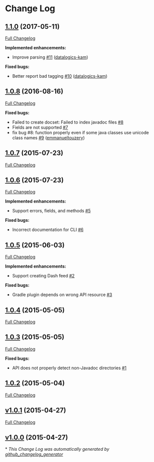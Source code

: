 # Change Log

## [1.1.0](https://github.com/iamthechad/javadoc2dash/tree/1.1.0) (2017-05-11)
[Full Changelog](https://github.com/iamthechad/javadoc2dash/compare/1.0.8...1.1.0)

**Implemented enhancements:**

- Improve parsing [\#11](https://github.com/iamthechad/javadoc2dash/pull/11) ([datalogics-kam](https://github.com/datalogics-kam))

**Fixed bugs:**

- Better report bad tagging [\#10](https://github.com/iamthechad/javadoc2dash/pull/10) ([datalogics-kam](https://github.com/datalogics-kam))

## [1.0.8](https://github.com/iamthechad/javadoc2dash/tree/1.0.8) (2016-08-16)
[Full Changelog](https://github.com/iamthechad/javadoc2dash/compare/1.0.7...1.0.8)

**Fixed bugs:**

- Failed to create docset: Failed to index javadoc files [\#8](https://github.com/iamthechad/javadoc2dash/issues/8)
- Fields are not supported [\#7](https://github.com/iamthechad/javadoc2dash/issues/7)
- fix bug \#8: function properly even if some java classes use unicode class names [\#9](https://github.com/iamthechad/javadoc2dash/pull/9) ([emmanueltouzery](https://github.com/emmanueltouzery))

## [1.0.7](https://github.com/iamthechad/javadoc2dash/tree/1.0.7) (2015-07-23)
[Full Changelog](https://github.com/iamthechad/javadoc2dash/compare/1.0.6...1.0.7)

## [1.0.6](https://github.com/iamthechad/javadoc2dash/tree/1.0.6) (2015-07-23)
[Full Changelog](https://github.com/iamthechad/javadoc2dash/compare/1.0.5...1.0.6)

**Implemented enhancements:**

- Support errors, fields, and methods [\#5](https://github.com/iamthechad/javadoc2dash/issues/5)

**Fixed bugs:**

- Incorrect documentation for CLI [\#6](https://github.com/iamthechad/javadoc2dash/issues/6)

## [1.0.5](https://github.com/iamthechad/javadoc2dash/tree/1.0.5) (2015-06-03)
[Full Changelog](https://github.com/iamthechad/javadoc2dash/compare/1.0.4...1.0.5)

**Implemented enhancements:**

- Support creating Dash feed [\#2](https://github.com/iamthechad/javadoc2dash/issues/2)

**Fixed bugs:**

- Gradle plugin depends on wrong API resource [\#3](https://github.com/iamthechad/javadoc2dash/issues/3)

## [1.0.4](https://github.com/iamthechad/javadoc2dash/tree/1.0.4) (2015-05-05)
[Full Changelog](https://github.com/iamthechad/javadoc2dash/compare/1.0.3...1.0.4)

## [1.0.3](https://github.com/iamthechad/javadoc2dash/tree/1.0.3) (2015-05-05)
[Full Changelog](https://github.com/iamthechad/javadoc2dash/compare/1.0.2...1.0.3)

**Fixed bugs:**

- API does not properly detect non-Javadoc directories [\#1](https://github.com/iamthechad/javadoc2dash/issues/1)

## [1.0.2](https://github.com/iamthechad/javadoc2dash/tree/1.0.2) (2015-05-04)
[Full Changelog](https://github.com/iamthechad/javadoc2dash/compare/v1.0.1...1.0.2)

## [v1.0.1](https://github.com/iamthechad/javadoc2dash/tree/v1.0.1) (2015-04-27)
[Full Changelog](https://github.com/iamthechad/javadoc2dash/compare/v1.0.0...v1.0.1)

## [v1.0.0](https://github.com/iamthechad/javadoc2dash/tree/v1.0.0) (2015-04-27)


\* *This Change Log was automatically generated by [github_changelog_generator](https://github.com/skywinder/Github-Changelog-Generator)*